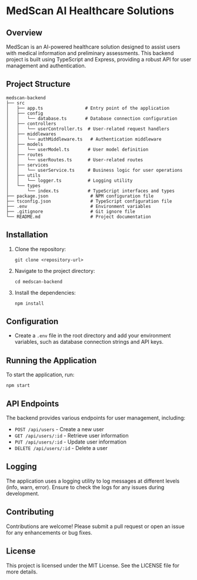 # MedScan AI Healthcare Solutions

## Overview
MedScan is an AI-powered healthcare solution designed to assist users with medical information and preliminary assessments. This backend project is built using TypeScript and Express, providing a robust API for user management and authentication.

## Project Structure
```
medscan-backend
├── src
│   ├── app.ts                # Entry point of the application
│   ├── config
│   │   └── database.ts       # Database connection configuration
│   ├── controllers
│   │   └── userController.ts  # User-related request handlers
│   ├── middlewares
│   │   └── authMiddleware.ts   # Authentication middleware
│   ├── models
│   │   └── userModel.ts       # User model definition
│   ├── routes
│   │   └── userRoutes.ts      # User-related routes
│   ├── services
│   │   └── userService.ts     # Business logic for user operations
│   ├── utils
│   │   └── logger.ts          # Logging utility
│   └── types
│       └── index.ts           # TypeScript interfaces and types
├── package.json                # NPM configuration file
├── tsconfig.json               # TypeScript configuration file
├── .env                        # Environment variables
├── .gitignore                  # Git ignore file
└── README.md                   # Project documentation
```

## Installation
1. Clone the repository:
   ```
   git clone <repository-url>
   ```
2. Navigate to the project directory:
   ```
   cd medscan-backend
   ```
3. Install the dependencies:
   ```
   npm install
   ```

## Configuration
- Create a `.env` file in the root directory and add your environment variables, such as database connection strings and API keys.

## Running the Application
To start the application, run:
```
npm start
```

## API Endpoints
The backend provides various endpoints for user management, including:
- `POST /api/users` - Create a new user
- `GET /api/users/:id` - Retrieve user information
- `PUT /api/users/:id` - Update user information
- `DELETE /api/users/:id` - Delete a user

## Logging
The application uses a logging utility to log messages at different levels (info, warn, error). Ensure to check the logs for any issues during development.

## Contributing
Contributions are welcome! Please submit a pull request or open an issue for any enhancements or bug fixes.

## License
This project is licensed under the MIT License. See the LICENSE file for more details.